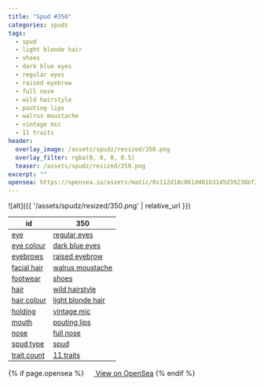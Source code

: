 ```yaml
---
title: "Spud #350"
categories: spudz
tags:
  - spud
  - light blonde hair
  - shoes
  - dark blue eyes
  - regular eyes
  - raised eyebrow
  - full nose
  - wild hairstyle
  - pouting lips
  - walrus moustache
  - vintage mic
  - 11 traits
header:
  overlay_image: /assets/spudz/resized/350.png
  overlay_filter: rgba(0, 0, 0, 0.5)
  teaser: /assets/spudz/resized/350.png
excerpt: ""
opensea: https://opensea.io/assets/matic/0x112d18c861d401b3145d39236bf149f01e18beed/350
---
```

![alt]({{ '/assets/spudz/resized/350.png' | relative_url }})

| id | 350 |
|-|-|
| <a href="/traits/eye/#trait-type">eye</a> | <a href="/traits/eye/regular-eyes/1/#trait">regular eyes</a> |
| <a href="/traits/eye-colour/#trait-type">eye colour</a> | <a href="/traits/eye-colour/dark-blue-eyes/1/#trait">dark blue eyes</a> |
| <a href="/traits/eyebrows/#trait-type">eyebrows</a> | <a href="/traits/eyebrows/raised-eyebrow/1/#trait">raised eyebrow</a> |
| <a href="/traits/facial-hair/#trait-type">facial hair</a> | <a href="/traits/facial-hair/walrus-moustache/1/#trait">walrus moustache</a> |
| <a href="/traits/footwear/#trait-type">footwear</a> | <a href="/traits/footwear/shoes/1/#trait">shoes</a> |
| <a href="/traits/hair/#trait-type">hair</a> | <a href="/traits/hair/wild-hairstyle/1/#trait">wild hairstyle</a> |
| <a href="/traits/hair-colour/#trait-type">hair colour</a> | <a href="/traits/hair-colour/light-blonde-hair/1/#trait">light blonde hair</a> |
| <a href="/traits/holding/#trait-type">holding</a> | <a href="/traits/holding/vintage-mic/1/#trait">vintage mic</a> |
| <a href="/traits/mouth/#trait-type">mouth</a> | <a href="/traits/mouth/pouting-lips/1/#trait">pouting lips</a> |
| <a href="/traits/nose/#trait-type">nose</a> | <a href="/traits/nose/full-nose/1/#trait">full nose</a> |
| <a href="/traits/spud-type/#trait-type">spud type</a> | <a href="/traits/spud-type/spud/1/#trait">spud</a> |
| <a href="/traits/trait-count/#trait-type">trait count</a> | <a href="/traits/trait-count/11-traits/1/#trait">11 traits</a> |

{% if page.opensea %}
<a href="{{page.opensea}}" class="btn btn--info" onclick="window.open(this.href, '_blank'); return false;"><img src="/assets/images/opensea.svg" width="16px"><span>  View on OpenSea</span></a>
{% endif %}
